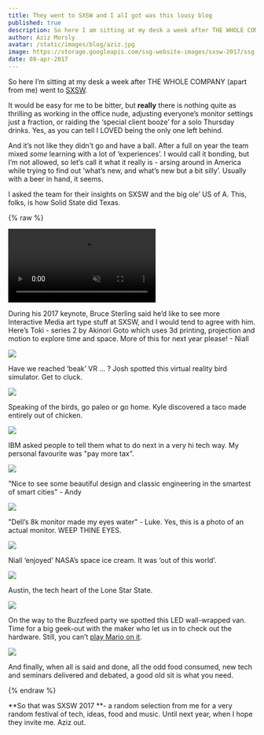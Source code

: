 ```yaml
---
title: They went to SXSW and I alI got was this lousy blog
published: true
description: So here I am sitting at my desk a week after THE WHOLE COMPANY (apart from me) went to SXSW.
author: Aziz Morsly
avatar: /static/images/blog/aziz.jpg
image: https://storage.googleapis.com/ssg-website-images/sxsw-2017/ssg-sxsw-2017.jpg
date: 08-apr-2017
---
```


So here I’m sitting at my desk a week after THE WHOLE COMPANY (apart from me) went to [SXSW](https://www.sxsw.com/).

It would be easy for me to be bitter, but **really** there is nothing quite as thrilling as working in the office nude, adjusting everyone’s monitor settings just a fraction, or raiding the ‘special client booze’ for a solo Thursday drinks. Yes, as you can tell I LOVED being the only one left behind.

And it’s not like they didn’t go and have a ball. After a full on year the team mixed *some* learning with a lot of ‘experiences’. I would call it bonding, but I’m not allowed, so let’s call it what it really is - arsing around in America while trying to find out ‘what’s new, and what’s new but a bit silly’. Usually with a beer in hand, it seems.

I asked the team for their insights on SXSW and the big ole’ US of A. This, folks, is how Solid State did Texas.

{% raw %}
<div class="text-center">

<div class="embed-responsive embed-responsive-16by9">
<video class="embed-responsive-item" src="https://storage.googleapis.com/ssg-website-images/sxsw-2017/IMG_2183.mov" muted loop autoplay>
Sorry, your browser doesn't support embedded videos,
but don't worry, you can <a href="https://storage.googleapis.com/ssg-website-images/sxsw-2017/IMG_2183.mov">download it</a>
and watch it with your favorite video player!
</video>
</div>
  <p class="text-center image-caption">During his 2017 keynote, Bruce Sterling said he’d like to see more Interactive Media art type stuff at SXSW,
  and I would tend to agree with him. Here’s Toki - series 2 by Akinori Goto which uses 3d printing, projection and motion to explore time and space. More of this for next year please! - Niall
</p>
</div>

<img src="https://storage.googleapis.com/ssg-website-images/sxsw-2017/image_1.jpg" class="img-responsive blog-img-small">

 <p class="text-center image-caption">Have we reached ‘beak’ VR … ? Josh spotted this virtual reality bird simulator. Get to cluck.</p>

<img src="https://storage.googleapis.com/ssg-website-images/sxsw-2017/image_2.jpg" class="img-responsive blog-img-small">

 <p class="text-center image-caption">Speaking of the birds, go paleo or go home. Kyle discovered a taco made entirely out of chicken.</p>


<img src="https://storage.googleapis.com/ssg-website-images/sxsw-2017/image_3.jpg" class="img-responsive blog-img-small">


 <p class="text-center image-caption">IBM asked people to tell them what to do next in a very hi tech way. My personal favourite was "pay more tax“.</p>

<img src="https://storage.googleapis.com/ssg-website-images/sxsw-2017/image_4.jpg" class="img-responsive blog-img-small">

 <p class="text-center image-caption">"Nice to see some beautiful design and classic engineering in the smartest of smart cities" - Andy</p>

<img src="https://storage.googleapis.com/ssg-website-images/sxsw-2017/image_5.jpg" class="img-responsive blog-img-small">

 <p class="text-center image-caption">"Dell’s 8k monitor made my eyes water" - Luke. Yes, this is a photo of an actual monitor. WEEP THINE EYES.</p>

<img src="https://storage.googleapis.com/ssg-website-images/sxsw-2017/image_6.jpg" class="img-responsive blog-img-small">

 <p class="text-center image-caption">Niall ‘enjoyed’ NASA’s space ice cream. It was ‘out of this world’.</p>

<img src="https://storage.googleapis.com/ssg-website-images/sxsw-2017/image_7.jpg" class="img-responsive blog-img-small">

 <p class="text-center image-caption">Austin, the tech heart of the Lone Star State.</p>

<img src="https://storage.googleapis.com/ssg-website-images/sxsw-2017/image_8.jpg" class="img-responsive blog-img-small">

 <p class="text-center image-caption">On the way to the Buzzfeed party we spotted this LED wall-wrapped van. Time for a big geek-out with the maker who let us in to check out the hardware. Still, you can’t <a href="https://solidstategroup.com/2017/03/03/2017/we-built-a-giant-pixel-wall-for-fun-but-what-we-learnt-went-a-lot-further/" target="_blank">play Mario on it</a>.
</p>

<img src="https://storage.googleapis.com/ssg-website-images/sxsw-2017/image_9.jpg" class="img-responsive blog-img-small">

 <p class="text-center image-caption">And finally, when all is said and done, all the odd food consumed, new tech and seminars delivered and debated, a good old sit is what you need.
</p>
{% endraw %}

**So that was SXSW 2017 **- a random selection from me for a very random festival of tech, ideas, food and music. Until next year, when I hope they invite me. Aziz out.